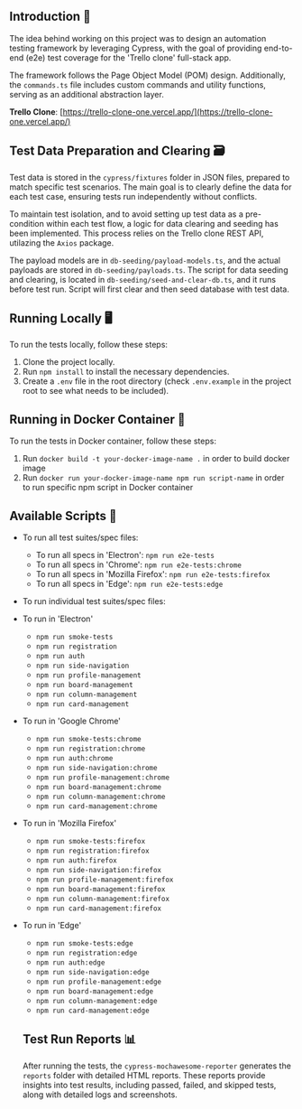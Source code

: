 ## Introduction 📖

The idea behind working on this project was to design an automation testing framework by leveraging Cypress, with the goal of providing end-to-end (e2e) test coverage for the 'Trello clone' full-stack app.

The framework follows the Page Object Model (POM) design. Additionally, the `commands.ts` file includes custom commands and utility functions, serving as an additional abstraction layer.

**Trello Clone**: [https://trello-clone-one.vercel.app/](https://trello-clone-one.vercel.app/)


## Test Data Preparation and Clearing 🗃️

Test data is stored in the `cypress/fixtures` folder in JSON files, prepared to match specific test scenarios. The main goal is to clearly define the data for each test case, ensuring tests run independently without conflicts.

To maintain test isolation, and to avoid setting up test data as a pre-condition within each test flow, a logic for data clearing and seeding has been implemented. This process relies on the Trello clone REST API, utilazing the `Axios` package.

The payload models are in `db-seeding/payload-models.ts`, and the actual payloads are stored in `db-seeding/payloads.ts`. The script for data seeding and clearing, is located in `db-seeding/seed-and-clear-db.ts`, and it runs before test run. Script will first clear and then seed database with test data.


## Running Locally 🖥️

To run the tests locally, follow these steps:

1. Clone the project locally.
2. Run `npm install` to install the necessary dependencies.
3. Create a `.env` file in the root directory (check `.env.example` in the project root to see what needs to be included).


## Running in Docker Container 🐳

To run the tests in Docker container, follow these steps:
1. Run `docker build -t your-docker-image-name .` in order to build docker image
2. Run `docker run your-docker-image-name npm run script-name` in order to run specific npm script in Docker container
   

## Available Scripts 🧪

- To run all test suites/spec files: 

   - To run all specs in 'Electron': `npm run e2e-tests`
   - To run all specs in 'Chrome': `npm run e2e-tests:chrome`
   - To run all specs in 'Mozilla Firefox': `npm run e2e-tests:firefox`
   - To run all specs in 'Edge': `npm run e2e-tests:edge`

- To run individual test suites/spec files:

 - To run in 'Electron'
   - `npm run smoke-tests`
   - `npm run registration`
   - `npm run auth`
   - `npm run side-navigation`
   - `npm run profile-management`
   - `npm run board-management`
   - `npm run column-management`
   - `npm run card-management`

 - To run in 'Google Chrome'
   - `npm run smoke-tests:chrome`
   - `npm run registration:chrome`
   - `npm run auth:chrome`
   - `npm run side-navigation:chrome`
   - `npm run profile-management:chrome`
   - `npm run board-management:chrome`
   - `npm run column-management:chrome`
   - `npm run card-management:chrome`

- To run in 'Mozilla Firefox'
   - `npm run smoke-tests:firefox`
   - `npm run registration:firefox`
   - `npm run auth:firefox`
   - `npm run side-navigation:firefox`
   - `npm run profile-management:firefox`
   - `npm run board-management:firefox`
   - `npm run column-management:firefox`
   - `npm run card-management:firefox`

- To run in 'Edge'
   - `npm run smoke-tests:edge`
   - `npm run registration:edge`
   - `npm run auth:edge`
   - `npm run side-navigation:edge`
   - `npm run profile-management:edge`
   - `npm run board-management:edge`
   - `npm run column-management:edge`
   - `npm run card-management:edge`

   ## Test Run Reports 📊

     After running the tests, the `cypress-mochawesome-reporter` generates the `reports` folder with detailed HTML reports. These reports provide insights into test results, including passed, failed, and skipped tests, along with detailed logs and screenshots.



